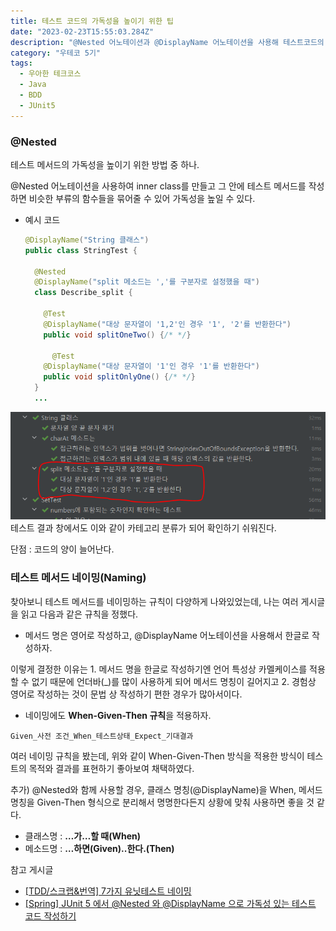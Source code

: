 ```yaml
---
title: 테스트 코드의 가독성을 높이기 위한 팁
date: "2023-02-23T15:55:03.284Z"
description: "@Nested 어노테이션과 @DisplayName 어노테이션을 사용해 테스트코드의 가독성을 높여보자."
category: "우테코 5기"
tags:
  - 우아한 테크코스
  - Java
  - BDD
  - JUnit5
---
```


### @Nested

테스트 메서드의 가독성을 높이기 위한 방법 중 하나.

@Nested 어노테이션을 사용하여 inner class를 만들고 그 안에 테스트 메서드를 작성하면 비슷한 부류의 함수들을 묶어줄 수 있어 가독성을 높일 수 있다.

- 예시 코드

  ```java
  @DisplayName("String 클래스")
  public class StringTest {

    @Nested
    @DisplayName("split 메소드는 ','를 구분자로 설정했을 때")
    class Describe_split {

      @Test
      @DisplayName("대상 문자열이 '1,2'인 경우 '1', '2'를 반환한다")
      public void splitOneTwo() {/* */}

  		@Test
      @DisplayName("대상 문자열이 '1'인 경우 '1'를 반환한다")
      public void splitOnlyOne() {/* */}
    }
  	...
  ```

![예시 사진](./example.png)
테스트 결과 창에서도 이와 같이 카테고리 분류가 되어 확인하기 쉬워진다.

단점 : 코드의 양이 늘어난다.

### 테스트 메서드 네이밍(Naming)

찾아보니 테스트 메서드를 네이밍하는 규칙이 다양하게 나와있었는데, 나는 여러 게시글을 읽고 다음과 같은 규칙을 정했다.

- 메서드 명은 영어로 작성하고, @DisplayName 어노테이션을 사용해서 한글로 작성하자.

이렇게 결정한 이유는 1. 메서드 명을 한글로 작성하기엔 언어 특성상 카멜케이스를 적용할 수 없기 때문에 언더바(\_)를 많이 사용하게 되어 메서드 명칭이 길어지고 2. 경험상 영어로 작성하는 것이 문법 상 작성하기 편한 경우가 많아서이다.

- 네이밍에도 **When-Given-Then 규칙**을 적용하자.

`Given_사전 조건_When_테스트상태_Expect_기대결과`

여러 네이밍 규칙을 봤는데, 위와 같이 When-Given-Then 방식을 적용한 방식이 테스트의 목적와 결과를 표현하기 좋아보여 채택하였다.

추가) @Nested와 함께 사용할 경우, 클래스 명칭(@DisplayName)을 When, 메서드 명칭을 Given-Then 형식으로 분리해서 명명한다든지 상황에 맞춰 사용하면 좋을 것 같다.

- 클래스명 : **…가…할 때(When)**
- 메소드명 : **…하면(Given)..한다.(Then)**

<nav> 참고 게시글

- [[TDD/스크랩&번역] 7가지 유닛테스트 네이밍](https://it-is-mine.tistory.com/3)
- [[Spring] JUnit 5 에서 @Nested 와 @DisplayName 으로 가독성 있는 테스트 코드 작성하기](https://bcp0109.tistory.com/297)
</nav>
